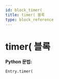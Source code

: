 ```yaml
---
id: block_timer(
title: timer( 블록
type: block_reference
---
```


# timer( 블록

**Python 문법:**
```python
Entry.timer(
```

